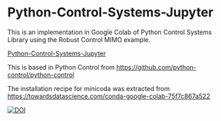 # Python-Control-Systems-Jupyter
This is an implementation in Google Colab of Python Control Systems Library using the Robust Control MIMO example.

[Python-Control-Systems-Jupyter](/Python_Control_IoTControl.ipynb)

This is based in Python Control from https://github.com/python-control/python-control

The installation recipe for minicoda was extracted from https://towardsdatascience.com/conda-google-colab-75f7c867a522

[![DOI](https://zenodo.org/badge/324467412.svg)](https://zenodo.org/badge/latestdoi/324467412)
